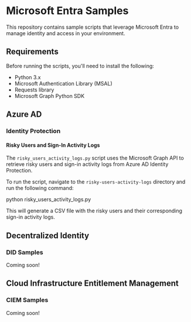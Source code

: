 # Microsoft Entra Samples

This repository contains sample scripts that leverage Microsoft Entra to manage identity and access in your environment. 

## Requirements

Before running the scripts, you'll need to install the following:

- Python 3.x
- Microsoft Authentication Library (MSAL)
- Requests library
- Microsoft Graph Python SDK

## Azure AD

### Identity Protection

#### Risky Users and Sign-In Activity Logs

The `risky_users_activity_logs.py` script uses the Microsoft Graph API to retrieve risky users and sign-in activity logs from Azure AD Identity Protection. 

To run the script, navigate to the `risky-users-activity-logs` directory and run the following command:

python risky_users_activity_logs.py

This will generate a CSV file with the risky users and their corresponding sign-in activity logs.

## Decentralized Identity

### DID Samples

Coming soon!

## Cloud Infrastructure Entitlement Management

### CIEM Samples

Coming soon!

